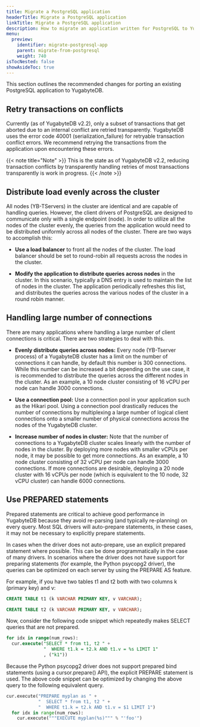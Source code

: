 ```yaml
---
title: Migrate a PostgreSQL application
headerTitle: Migrate a PostgreSQL application
linkTitle: Migrate a PostgreSQL application
description: How to migrate an application written for PostgreSQL to YugabyteDB.
menu:
  preview:
    identifier: migrate-postgresql-app
    parent: migrate-from-postgresql
    weight: 740
isTocNested: false
showAsideToc: true
---
```


This section outlines the recommended changes for porting an existing PostgreSQL application to YugabyteDB.

## Retry transactions on conflicts

Currently (as of YugabyteDB v2.2), only a subset of transactions that get aborted due to an internal conflict are retried transparently. YugabyteDB uses the error code 40001 (serialization_failure) for retryable transaction conflict errors. We recommend retrying the transactions from the application upon encountering these errors.

{{< note title="Note" >}}
This is the state as of YugabyteDB v2.2, reducing transaction conflicts by transparently handling retries of most transactions transparently is work in progress.
{{< /note >}}

## Distribute load evenly across the cluster

All nodes (YB-TServers) in the cluster are identical and are capable of handling queries. However, the client drivers of PostgreSQL are designed to communicate only with a single endpoint (node). In order to utilize all the nodes of the cluster evenly, the queries from the application would need to be distributed uniformly across all nodes of the cluster. There are two ways to accomplish this:

* **Use a load balancer** to front all the nodes of the cluster. The load balancer should be set to round-robin all requests across the nodes in the cluster.

* **Modify the application to distribute queries across nodes** in the cluster. In this scenario, typically a DNS entry is used to maintain the list of nodes in the cluster. The application periodically refreshes this list, and distributes the queries across the various nodes of the cluster in a round robin manner.

## Handling large number of connections

There are many applications where handling a large number of client connections is critical. There are two strategies to deal with this.

* **Evenly distribute queries across nodes:** Every node (YB-Tserver process) of a YugabyteDB cluster has a limit on the number of connections it can handle, by default this number is 300 connections. While this number can be increased a bit depending on the use case, it is recommended to distribute the queries across the different nodes in the cluster. As an example, a 10 node cluster consisting of 16 vCPU per node can handle 3000 connections.

* **Use a connection pool:** Use a connection pool in your application such as the Hikari pool. Using a connection pool drastically reduces the number of connections by multiplexing a large number of logical client connections onto a smaller number of physical connections across the nodes of the YugabyteDB cluster.

* **Increase number of nodes in cluster:**  Note that the number of connections to a YugabyteDB cluster scales linearly with the number of nodes in the cluster. By deploying more nodes with smaller vCPUs per node, it may be possible to get more connections. As an example, a 10 node cluster consisting of 32 vCPU per node can handle 3000 connections. If more connections are desirable, deploying a 20 node cluster with 16 vCPUs per node (which is equivalent to the 10 node, 32 vCPU cluster) can handle 6000 connections.

## Use PREPARED statements

Prepared statements are critical to achieve good performance in YugabyteDB because they avoid re-parsing (and typically re-planning) on every query. Most SQL drivers will auto-prepare statements, in these cases, it may not be necessary to explicitly prepare statements.

In cases when the driver does not auto-prepare, use an explicit prepared statement where possible. This can be done programmatically in the case of many drivers. In scenarios where the driver does not have support for preparing statements (for example, the Python psycopg2 driver), the queries can be optimized on each server by using the PREPARE <plan> AS <plan name> feature.

For example, if you have two tables t1 and t2 both with two columns k (primary key) and v:

```sql
CREATE TABLE t1 (k VARCHAR PRIMARY KEY, v VARCHAR);

CREATE TABLE t2 (k VARCHAR PRIMARY KEY, v VARCHAR);
```

Now, consider the following code snippet which repeatedly makes SELECT queries that are not prepared.

```sql
for idx in range(num_rows):
  cur.execute("SELECT * from t1, t2 " +
              "  WHERE t1.k = t2.k AND t1.v = %s LIMIT 1"
              , ("k1"))
```

Because the Python psycopg2 driver does not support prepared bind statements (using a cursor.prepare() API), the explicit PREPARE statement is used. The above code snippet can be optimized by changing the above query to the following equivalent query.

```python
cur.execute("PREPARE myplan as " +
            "  SELECT * from t1, t2 " +
            "  WHERE t1.k = t2.k AND t1.v = $1 LIMIT 1")
  for idx in range(num_rows):
    cur.execute("""EXECUTE myplan(%s)""" % "'foo'")
```
